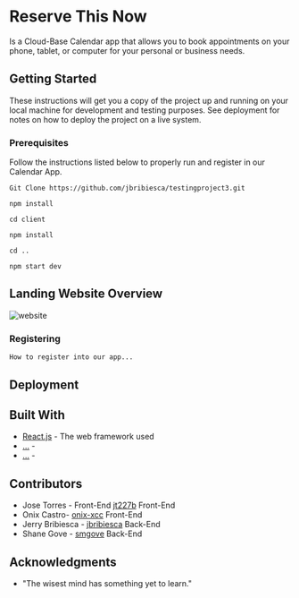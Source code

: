 # Reserve This Now

Is a Cloud-Base Calendar app that allows you to book appointments on your phone, tablet, or computer for your personal or business needs.

## Getting Started

These instructions will get you a copy of the project up and running on your local machine for development and testing purposes. See deployment for notes on how to deploy the project on a live system.

### Prerequisites

Follow the instructions listed below to properly run and register in our Calendar App.

```
Git Clone https://github.com/jbribiesca/testingproject3.git

npm install

cd client

npm install

cd ..

npm start dev
```


## Landing Website Overview


![website](https://user-images.githubusercontent.com/46248532/61089733-b891db80-a401-11e9-95e3-77c1527dcd25.png)


### Registering

```
How to register into our app...
```
<insert picture here>
<insert picture here>


## Deployment 



## Built With

* [React.js](https://reactjs.org/) - The web framework used
* [...](#) - 
* [...](#) - 

## Contributors

* Jose Torres -  Front-End [jt227b](https://github.com/jt227b) Front-End
* Onix Castro-  [onix-xcc](https://github.com/onix-xcc) Front-End
* Jerry Bribiesca -  [jbribiesca](https://github.com/jbribiesca) Back-End
* Shane Gove -  [smgove](https://github.com/smgove) Back-End



## Acknowledgments

* "The wisest mind has something yet to learn."
